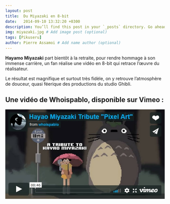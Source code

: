 ```yaml
---
layout: post
title:  Du Miyazaki en 8-bit
date:   2014-09-10 13:32:20 +0300
description: You’ll find this post in your `_posts` directory. Go ahead and edit it and re-build the site to see your changes. # Add post description (optional)
img: miyazaki.jpg # Add image post (optional)
tags: [Pikuseru]
author: Pierre Assamoi # Add name author (optional)
---
```

**Hayamo Miyazaki** part bientôt à la retraite, pour rendre hommage à son immense carrière, un fan réalise une vidéo en 8-bit qui retrace l’œuvre du réalisateur.
 
Le résultat est magnifique et surtout très fidèle, on y retrouve l’atmosphère de douceur, quasi féerique des productions du studio Ghibli.

## Une vidéo de Whoispablo, disponible sur Vimeo :

[![logo](https://github.com/pierre-assamoi/GOAT/blob/master/assets/img/miyazakiVid.jpg)](https://player.vimeo.com/video/104063954)
